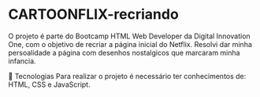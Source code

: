 # CARTOONFLIX-recriando
 O projeto é parte do Bootcamp HTML Web Developer da Digital Innovation One, com o objetivo de recriar a página inicial do Netflix.  Resolvi dar minha persoalidade a página com desenhos nostalgicos que marcaram minha infancia. 
 
🚀 Tecnologias
Para realizar o projeto é necessário ter conhecimentos de: HTML, CSS e JavaScript.
